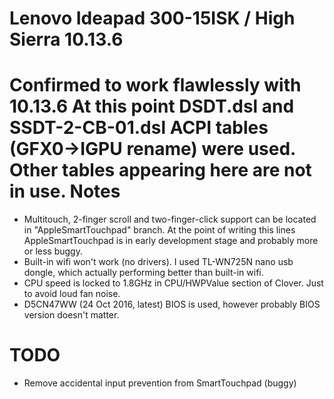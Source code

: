 Lenovo Ideapad 300-15ISK / High Sierra 10.13.6 
======================================
Confirmed to work flawlessly with 10.13.6
At this point DSDT.dsl and SSDT-2-CB-01.dsl ACPI tables (GFX0->IGPU rename) were used. Other tables appearing here are not in use.
Notes
=====
* Multitouch, 2-finger scroll and two-finger-click support can be located in "AppleSmartTouchpad" branch. At the point of writing this lines AppleSmartTouchpad is in early development stage and probably more or less buggy.
* Built-in wifi won't work (no drivers). I used TL-WN725N nano usb dongle, which actually performing better than built-in wifi.
* CPU speed is locked to 1.8GHz in CPU/HWPValue section of Clover. Just to avoid loud fan noise. 
* D5CN47WW (24 Oct 2016, latest) BIOS is used, however probably BIOS version doesn't matter.

TODO
====
* Remove accidental input prevention from SmartTouchpad (buggy)
